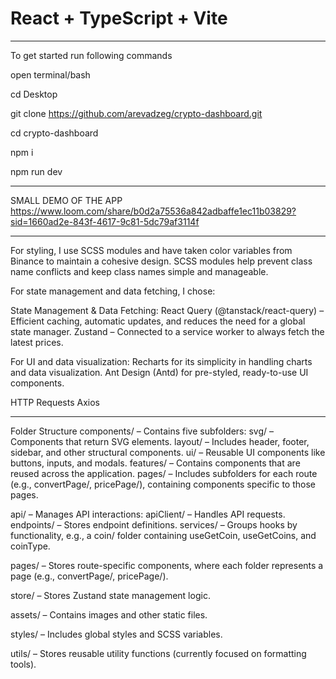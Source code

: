 # React + TypeScript + Vite

************************************

To get started run following commands 

open terminal/bash

cd Desktop

git clone https://github.com/arevadzeg/crypto-dashboard.git

cd crypto-dashboard

npm i

npm run dev

************************************

SMALL DEMO OF THE APP
https://www.loom.com/share/b0d2a75536a842adbaffe1ec11b03829?sid=1660ad2e-843f-4617-9c81-5dc79af3114f


************************************************************************

For styling, I use SCSS modules and have taken color variables from Binance to maintain a cohesive design. SCSS modules help prevent class name conflicts and keep class names simple and manageable.

For state management and data fetching, I chose:

State Management & Data Fetching:
React Query (@tanstack/react-query) – Efficient caching, automatic updates, and reduces the need for a global state manager.
Zustand – Connected to a service worker to always fetch the latest prices.

For UI and data visualization:
Recharts for its simplicity in handling charts and data visualization.
Ant Design (Antd) for pre-styled, ready-to-use UI components.

HTTP Requests
Axios

************************************************************************
Folder Structure
components/ – Contains five subfolders:
  svg/ – Components that return SVG elements.
  layout/ – Includes header, footer, sidebar, and other structural components.
  ui/ – Reusable UI components like buttons, inputs, and modals.
  features/ – Contains components that are reused across the application.
  pages/ – Includes subfolders for each route (e.g., convertPage/, pricePage/), containing components specific to those pages.

api/ – Manages API interactions:
  apiClient/ – Handles API requests.
  endpoints/ – Stores endpoint definitions.
  services/ – Groups hooks by functionality, e.g., a coin/ folder containing useGetCoin, useGetCoins, and coinType.

pages/ – Stores route-specific components, where each folder represents a page (e.g., convertPage/, pricePage/).

store/ – Stores Zustand state management logic.

assets/ – Contains images and other static files.

styles/ – Includes global styles and SCSS variables.

utils/ – Stores reusable utility functions (currently focused on formatting tools).


